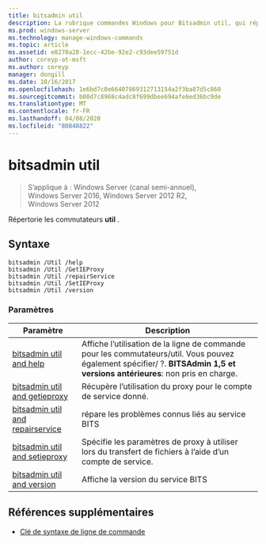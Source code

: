 ```yaml
---
title: bitsadmin util
description: La rubrique commandes Windows pour Bitsadmin util, qui répertorie les commutateurs util.
ms.prod: windows-server
ms.technology: manage-windows-commands
ms.topic: article
ms.assetid: e8278a28-1ecc-42be-92e2-c93dee59751d
author: coreyp-at-msft
ms.author: coreyp
manager: dongill
ms.date: 10/16/2017
ms.openlocfilehash: 1e6bd7c8e66407869312713154a2f3ba87d5c860
ms.sourcegitcommit: b00d7c8968c4adc8f699dbee694afe6ed36bc9de
ms.translationtype: MT
ms.contentlocale: fr-FR
ms.lasthandoff: 04/08/2020
ms.locfileid: "80848822"
---
```

# <a name="bitsadmin-util"></a>bitsadmin util

> S’applique à : Windows Server (canal semi-annuel), Windows Server 2016, Windows Server 2012 R2, Windows Server 2012

Répertorie les commutateurs **util** .

## <a name="syntax"></a>Syntaxe

```
bitsadmin /Util /help
bitsadmin /Util /GetIEProxy
bitsadmin /Util /repairService
bitsadmin /Util /SetIEProxy
bitsadmin /Util /version
```

### <a name="parameters"></a>Paramètres

|Paramètre|Description|
|-------|--------|
|[bitsadmin util and help](bitsadmin-util-and-help.md)|Affiche l’utilisation de la ligne de commande pour les commutateurs/util. Vous pouvez également spécifier/ ?. **BITSAdmin 1,5 et versions antérieures**: non pris en charge.|
|[bitsadmin util and getieproxy](bitsadmin-util-and-getieproxy.md)|Récupère l’utilisation du proxy pour le compte de service donné.|
|[bitsadmin util and repairservice](bitsadmin-util-and-repairservice.md)|répare les problèmes connus liés au service BITS|
|[bitsadmin util and setieproxy](bitsadmin-util-and-setieproxy.md)|Spécifie les paramètres de proxy à utiliser lors du transfert de fichiers à l’aide d’un compte de service.|
|[bitsadmin util and version](bitsadmin-util-and-version.md)|Affiche la version du service BITS|

## <a name="additional-references"></a>Références supplémentaires

- [Clé de syntaxe de ligne de commande](command-line-syntax-key.md)
